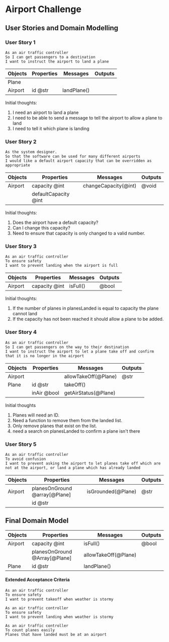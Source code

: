 # Airport Challenge

## User Stories and Domain Modelling

### User Story 1
```
As an air traffic controller
So I can get passengers to a destination
I want to instruct the airport to land a plane
```
| Objects | Properties | Messages | Outputs |
|---------|------------|----------|---------|
| Plane | | | |
| Airport | id @str | landPlane() | |

Initial thoughts:
1. I need an airport to land a plane
2. I need to be able to send a message to tell the airport to allow a plane to land
3. I need to tell it which plane is landing

### User Story 2
```
As the system designer.
So that the software can be used for many different airports
I would like a default airport capacity that can be overridden as appropriate
```
| Objects | Properties | Messages | Outputs |
|---------|------------|----------|---------|
| Airport | capacity @int | changeCapacity(@int) | @void |
|| defaultCapacity @int ||

Initial thoughts:
1. Does the airport have a default capacity?
2. Can I change this capacity?
3. Need to ensure that capacity is only changed to a valid number.

### User Story 3
```
As an air traffic controller
To ensure safety
I want to prevent landing when the airport is full
```
| Objects | Properties | Messages | Outputs |
|---------|------------|----------|---------|
| Airport | capacity @int | isFull() | @bool |

Initial thoughts:
1. If the number of planes in planesLanded is equal to capacity the plane cannot land
2. If the capacity has not been reached it should allow a plane to be added.

### User Story 4
```
As an air traffic controller
So I can get passengers on the way to their destination
I want to instruct the airport to let a plane take off and confirm that it is no longer in the airport
```
| Objects | Properties | Messages | Outputs |
|---------|------------|----------|---------|
| Airport || allowTakeOff(@Plane) | @str |
| Plane | id @str | takeOff() ||
|| inAir @bool |getAirStatus(@Plane)||

Initial thoughts
1. Planes will need an ID.
2. Need a function to remove them from the landed list.
3. Only remove planes that exist on the list.
3. need a search on planesLanded to confirm a plane isn't there

### User Story 5
```
As an air traffic controller
To avoid confusion
I want to prevent asking the airport to let planes take off which are not at the airport, or land a plane which has already landed
```
| Objects | Properties | Messages | Outputs |
|---------|------------|----------|---------|
| Airport | planesOnGround @array[@Plane] | isGrounded(@Plane) | @str |
|| id @str |||

## Final Domain Model

| Objects | Properties | Messages | Outputs |
|---------|------------|----------|---------|
| Airport | capacity @int | isFull() | @bool |
||planesOnGround @Array[@Plane] |allowTakeOff(@Plane)||
| Plane | id @str | landPlane() | 

#### Extended Acceptance Criteria
```
As an air traffic controller
To ensure safety
I want to prevent takeoff when weather is stormy
```

```
As an air traffic controller
To ensure safety
I want to prevent landing when weather is stormy
```

```
As an air traffic controller
To count planes easily
Planes that have landed must be at an airport
```